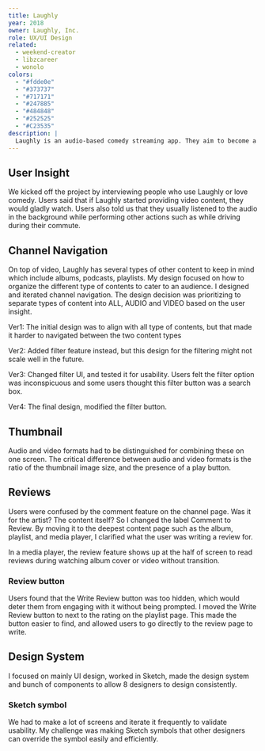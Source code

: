 ```yaml
---
title: Laughly
year: 2018
owner: Laughly, Inc.
role: UX/UI Design
related:
  - weekend-creator
  - libzcareer
  - wonolo
colors:
  - "#fdde0e"
  - "#373737"
  - "#717171"
  - "#247885"
  - "#484848"
  - "#252525"
  - "#C23535"
description: |
  Laughly is an audio-based comedy streaming app. They aim to become a platform that creates and promotes comedic brands at an individual or organizational level. They desired to integrate both audio and video formats into the app, and to bring the audience and comedian together to create a social community. I tackled designing the new channel page structure and led the design team through high-fidelity and prototyping.
---
```


## User Insight

We kicked off the project by interviewing people who use Laughly or love comedy. Users said that if Laughly started providing video content, they would gladly watch. Users also told us that they usually listened to the audio in the background while performing other actions such as while driving during their commute.

<work-media name="scene.jpg" alt="Issue: How can users switch between consuming video and audio easily?" caption="Issue: How can users switch between consuming video and audio easily?" />

## Channel Navigation

<work-media name="channnel_navigation.jpg" alt="Channel navigation" />

On top of video, Laughly has several types of other content to keep in mind which include albums, podcasts, playlists. My design focused on how to organize the different type of contents to cater to an audience.
I designed and iterated channel navigation. The design decision was prioritizing to separate types of content into ALL, AUDIO and VIDEO based on the user insight.

Ver1: The initial design was to align with all type of contents, but that made it harder to navigated between the two content types

Ver2: Added filter feature instead, but this design for the filtering might not scale well in the future.

Ver3: Changed filter UI, and tested it for usability. Users felt the filter option was inconspicuous and some users thought this filter button was a search box.

Ver4: The final design, modified the filter button.

## Thumbnail

<work-media name="media_thumbnails.jpg" alt="Thumbnail" />

Audio and video formats had to be distinguished for combining these on one screen. The critical difference between audio and video formats is the ratio of the thumbnail image size, and the presence of a play button.

## Reviews

<work-media name="review.mp4" alt="Reviews mockup" />

Users were confused by the comment feature on the channel page. Was it for the artist? The content itself?
So I changed the label Comment to Review. By moving it to the deepest content page such as the album, playlist, and media player, I clarified what the user was writing a review for.

In a media player, the review feature shows up at the half of screen to read reviews during watching album cover or video without transition.


### Review button

Users found that the Write Review button was too hidden, which would deter them from engaging with it without being prompted. I moved the Write Review button to next to the rating on the playlist page. This made the button easier to find, and allowed users to go directly to the review page to write.

<work-media name="review_button.jpg" alt="Review button" />

## Design System

<work-media name="design_system.png" alt="Design system" />

I focused on mainly UI design, worked in Sketch, made the design system and bunch of components to allow 8 designers to design consistently.

### Sketch symbol

<work-media name="sketch.png" alt="Sketch symbol" />

We had to make a lot of screens and iterate it frequently to validate usability. My challenge was making Sketch symbols that other designers can override the symbol easily and efficiently.

<work-button label="View Prototype" link="https://invis.io/R8G0YLOWE3Y">
